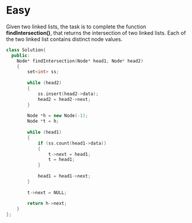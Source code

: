 # Easy

Given two linked lists, the task is to complete the function **findIntersection()**, that returns the intersection of two linked lists. Each of the two linked list contains distinct node values.

```cpp
class Solution{
  public:
    Node* findIntersection(Node* head1, Node* head2)
    {
        set<int> ss;
        
        while (head2)
        {
            ss.insert(head2->data);
            head2 = head2->next;
        }
        
        Node *h = new Node(-1);
        Node *t = h;
        
        while (head1)
        {
            if (ss.count(head1->data))
            {
                t->next = head1;
                t = head1;
            }
            
            head1 = head1->next;
        }
        
        t->next = NULL;
        
        return h->next;
    }
};
```

